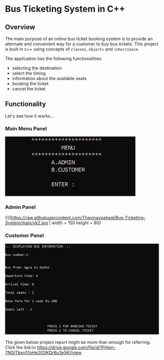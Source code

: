 # Bus Ticketing System in C++

## Overview

The main purpose of an online bus ticket booking system is to provide an alternate and convenient way for a customer to buy bus tickets.
This project is built in c++ using concepts of `classes`, `objects` and `inheritance`.

The application has the following functionalities:
* selecting the destination
* select the timing
* information about the available seats
* booking the ticket
* cancel the ticket

## Functionality
Let's see how it works...

### Main Menu Panel
![](https://raw.githubusercontent.com/Thevinaypatwal/Bus-Ticketing-System/main/vk.jpg)

### Admin Panel
![](https://raw.githubusercontent.com/Thevinaypatwal/Bus-Ticketing-System/main/vk2.jpg | width = 150 height = 80)

### Customer Panel
![](https://raw.githubusercontent.com/Thevinaypatwal/Bus-Ticketing-System/main/vk1.jpg)

The given below project report might be more than enough for referring. Click the link:\n
https://drive.google.com/file/d/1FHwn-7NGITbxn51oHe2tOlKQrBu3e5Kl/view


